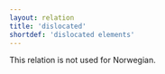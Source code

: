 ```yaml
---
layout: relation
title: 'dislocated'
shortdef: 'dislocated elements'
---
```


This relation is not used for Norwegian.
<!-- Interlanguage links updated Út zář 29 20:23:30 CEST 2020 -->
